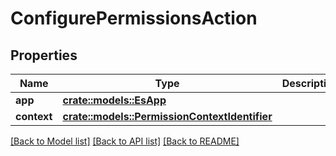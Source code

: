 # ConfigurePermissionsAction

## Properties

Name | Type | Description | Notes
------------ | ------------- | ------------- | -------------
**app** | [**crate::models::EsApp**](ES_App.md) |  | 
**context** | [**crate::models::PermissionContextIdentifier**](PermissionContextIdentifier.md) |  | 

[[Back to Model list]](../README.md#documentation-for-models) [[Back to API list]](../README.md#documentation-for-api-endpoints) [[Back to README]](../README.md)


